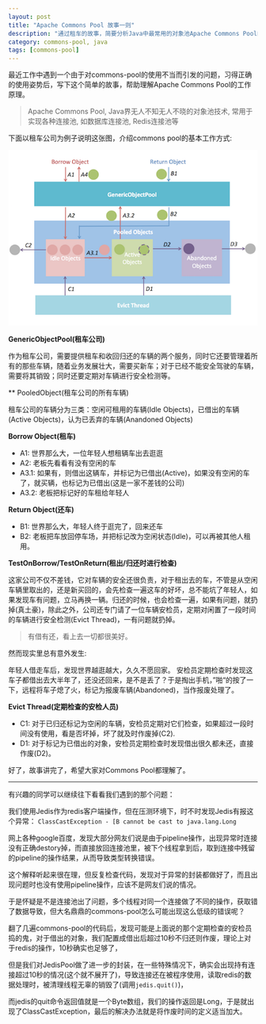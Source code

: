 ```yaml
---
layout: post
title: "Apache Commons Pool 故事一则"
description: "通过租车的故事，简要分析Java中最常用的对象池Apache Commons Pool的工作方式"
category: commons-pool, java
tags: [commons-pool]
---
```


最近工作中遇到一个由于对commons-pool的使用不当而引发的问题，习得正确的使用姿势后，写下这个简单的故事，帮助理解Apache Commons Pool的工作原理。

>Apache Commons Pool, Java界无人不知无人不晓的对象池技术, 常用于实现各种连接池, 如数据库连接池, Redis连接池等


下面以租车公司为例子说明这张图，介绍commons pool的基本工作方式:

![Alt text](https://raw.githubusercontent.com/Neway6655/neway6655.github.com/master/images/commons-pool/GenericObjectPool.png)

**GenericObjectPool(租车公司)**

作为租车公司，需要提供租车和收回归还的车辆的两个服务，同时它还要管理着所有的那些车辆，随着业务发展壮大，需要买新车；对于已经不能安全驾驶的车辆，需要将其销毁；同时还要定期对车辆进行安全检测等。

** PooledObject(租车公司的所有车辆)

租车公司的车辆分为三类：空闲可租用的车辆(Idle Objects)，已借出的车辆(Active Objects)，认为已丢弃的车辆(Anandoned Objects)

**Borrow Object(租车)**

* A1: 世界那么大，一位年轻人想租辆车出去逛逛
* A2: 老板先看看有没有空闲的车
* A3.1: 如果有，则借出这辆车，并标记为已借出(Active)，如果没有空闲的车了，就买辆，也标记为已借出(这是一家不差钱的公司)
* A3.2: 老板把标记好的车租给年轻人

**Return Object(还车)**

* B1: 世界那么大，年轻人终于逛完了，回来还车
* B2: 老板把车放回停车场，并把标记改为空闲状态(Idle)，可以再被其他人租用。

**TestOnBorrow/TestOnReturn(租出/归还时进行检查)**

这家公司不仅不差钱，它对车辆的安全还很负责，对于租出去的车，不管是从空闲车辆里取出的，还是新买回的，会先检查一遍这车的好坏，总不能坑了年轻人，如果发现车有问题，立马再换一辆。归还的时候，也会检查一遍，如果有问题，就扔掉(真土豪)，除此之外，公司还专门请了一位车辆安检员，定期对闲置了一段时间的车辆进行安全检测(Evict Thread)，一有问题就扔掉。

>有借有还，看上去一切都很美好。

然而现实里总有意外发生:

年轻人借走车后，发现世界越逛越大，久久不愿回家。
安检员定期检查时发现这车子都借出去大半年了，还没还回来，是不是丢了？于是掏出手机，”啪“的按了一下，远程将车子熄了火，标记为报废车辆(Abandoned)，当作报废处理了。

**Evict Thread(定期检查的安检人员)**

* C1: 对于已归还标记为空闲的车辆，安检员定期对它们检查，如果超过一段时间没有使用，看是否坏掉，坏了就及时作废掉(C2).
* D1: 对于标记为已借出的对象，安检员定期检查时发现借出很久都未还，直接作废(D2)。

好了，故事讲完了，希望大家对Commons Pool都理解了。

----------

有兴趣的同学可以继续往下看看我们遇到的那个问题：

我们使用Jedis作为redis客户端操作，但在压测环境下，时不时发现Jedis有报这个异常：
```ClassCastException - [B cannot be cast to java.lang.Long```

网上各种google百度，发现大部分网友们说是由于pipeline操作，出现异常时连接没有正确destory掉，而直接放回连接池里，被下个线程拿到后，取到连接中残留的pipeline的操作结果，从而导致类型转换错误。

这个解释听起来很在理，但反复检查代码，发现对于异常的封装都做好了，而且出现问题时也没有使用pipeline操作，应该不是网友们说的情况。

于是怀疑是不是连接池出了问题，多个线程对同一个连接做了不同的操作，获取错了数据导致，但大名鼎鼎的commons-pool怎么可能出现这么低级的错误呢？

翻了几遍commons-pool的代码后，发现可能是上面说的那个定期检查的安检员捣的鬼，对于借出的对象，我们配置成借出后超过10秒不归还则作废，理论上对于redis的操作，10秒确实也足够了，

但是我们对JedisPool做了进一步的封装，在一些特殊情况下，确实会出现持有连接超过10秒的情况(这个就不展开了)，导致连接还在被程序使用，读取redis的数据处理时，被清理线程无辜的销毁了(调用```jedis.quit()```)，

而jedis的quit命令返回值就是一个Byte数组，我们的操作返回是Long，于是就出现了ClassCastException，最后的解决办法就是将作废时间的定义适当加大。